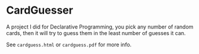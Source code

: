CardGuesser
===========

A project I did for Declarative Programming, you pick any number of random cards, then it will try to guess them in the least number of guesses it can.

See `cardguess.html` or `cardguess.pdf` for more info.
